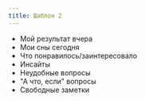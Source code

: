 ```yaml
---
title: Шаблон 2
---
```

* Мой результат вчера
* Мои сны сегодня
* Что понравилось/заинтересовало
* Инсайты
* Неудобные вопросы
* "А что, если" вопросы
* Свободные заметки